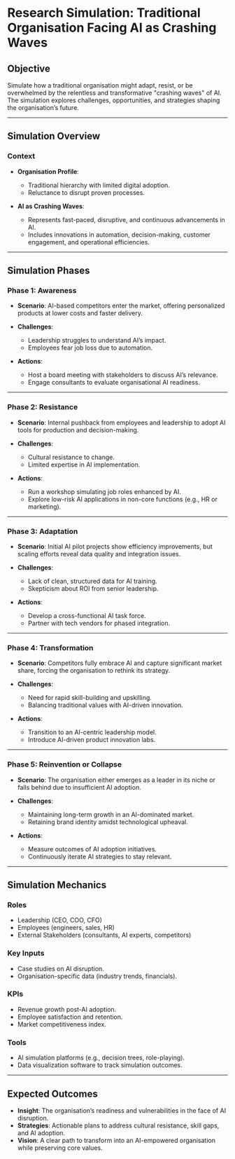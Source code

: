 # Research Simulation: Traditional Organisation Facing AI as Crashing Waves

## Objective
Simulate how a traditional organisation might adapt, resist, or be overwhelmed by the relentless and transformative "crashing waves" of AI. The simulation explores challenges, opportunities, and strategies shaping the organisation’s future.

---

## Simulation Overview

### **Context**
- **Organisation Profile**:
  - Traditional hierarchy with limited digital adoption.
  - Reluctance to disrupt proven processes.

- **AI as Crashing Waves**:
  - Represents fast-paced, disruptive, and continuous advancements in AI.
  - Includes innovations in automation, decision-making, customer engagement, and operational efficiencies.

---

## Simulation Phases

### **Phase 1: Awareness**
- **Scenario**:
  AI-based competitors enter the market, offering personalized products at lower costs and faster delivery.

- **Challenges**:
  - Leadership struggles to understand AI’s impact.
  - Employees fear job loss due to automation.

- **Actions**:
  - Host a board meeting with stakeholders to discuss AI’s relevance.
  - Engage consultants to evaluate organisational AI readiness.

---

### **Phase 2: Resistance**
- **Scenario**:
  Internal pushback from employees and leadership to adopt AI tools for production and decision-making.

- **Challenges**:
  - Cultural resistance to change.
  - Limited expertise in AI implementation.

- **Actions**:
  - Run a workshop simulating job roles enhanced by AI.
  - Explore low-risk AI applications in non-core functions (e.g., HR or marketing).

---

### **Phase 3: Adaptation**
- **Scenario**:
  Initial AI pilot projects show efficiency improvements, but scaling efforts reveal data quality and integration issues.

- **Challenges**:
  - Lack of clean, structured data for AI training.
  - Skepticism about ROI from senior leadership.

- **Actions**:
  - Develop a cross-functional AI task force.
  - Partner with tech vendors for phased integration.

---

### **Phase 4: Transformation**
- **Scenario**:
  Competitors fully embrace AI and capture significant market share, forcing the organisation to rethink its strategy.

- **Challenges**:
  - Need for rapid skill-building and upskilling.
  - Balancing traditional values with AI-driven innovation.

- **Actions**:
  - Transition to an AI-centric leadership model.
  - Introduce AI-driven product innovation labs.

---

### **Phase 5: Reinvention or Collapse**
- **Scenario**:
  The organisation either emerges as a leader in its niche or falls behind due to insufficient AI adoption.

- **Challenges**:
  - Maintaining long-term growth in an AI-dominated market.
  - Retaining brand identity amidst technological upheaval.

- **Actions**:
  - Measure outcomes of AI adoption initiatives.
  - Continuously iterate AI strategies to stay relevant.

---

## Simulation Mechanics

### **Roles**
- Leadership (CEO, COO, CFO)
- Employees (engineers, sales, HR)
- External Stakeholders (consultants, AI experts, competitors)

### **Key Inputs**
- Case studies on AI disruption.
- Organisation-specific data (industry trends, financials).

### **KPIs**
- Revenue growth post-AI adoption.
- Employee satisfaction and retention.
- Market competitiveness index.

### **Tools**
- AI simulation platforms (e.g., decision trees, role-playing).
- Data visualization software to track simulation outcomes.

---

## Expected Outcomes
- **Insight**: The organisation’s readiness and vulnerabilities in the face of AI disruption.
- **Strategies**: Actionable plans to address cultural resistance, skill gaps, and AI adoption.
- **Vision**: A clear path to transform into an AI-empowered organisation while preserving core values.


